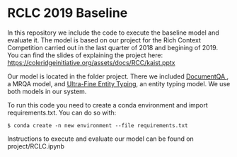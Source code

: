 # RCLC 2019 Baseline 

In this repository we include the code to execute the baseline model and evaluate it. The model is based on our project for the Rich Context Competition carried out in the last quarter of 2018 and begining of 2019. You can find the slides of explaining the project here: https://coleridgeinitiative.org/assets/docs/RCC/kaist.pptx


Our model is located in the folder project. There we included [DocumentQA ](https://github.com/allenai/document-qa), a MRQA model, and [Ultra-Fine Entity Typing](https://github.com/uwnlp/open_type), an entity typing model. We use both models in our system.


To run this code you need to create a conda environment and import requirements.txt. You can do so with: 

```
$ conda create -n new environment --file requirements.txt
```

Instructions to execute and evaluate our model can be found on project/RCLC.ipynb
